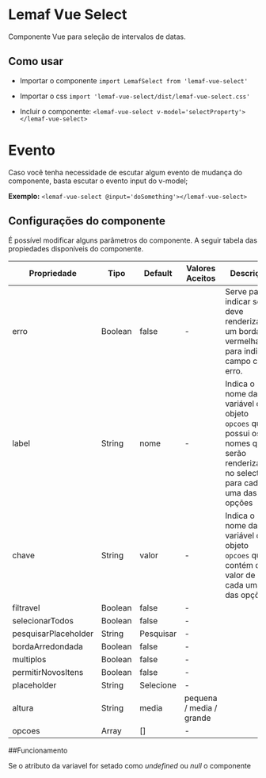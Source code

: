 # Lemaf Vue Select

Componente Vue para seleção de intervalos de datas.

## Como usar

- Importar o componente `import LemafSelect from 'lemaf-vue-select'`
- Importar o css `import 'lemaf-vue-select/dist/lemaf-vue-select.css'`

- Incluir o componente: `<lemaf-vue-select v-model='selectProperty'></lemaf-vue-select>`

# Evento

Caso você tenha necessidade de escutar algum evento de mudança do componente, basta escutar o evento input do v-model;

**Exemplo:**
`<lemaf-vue-select @input='doSomething'></lemaf-vue-select>`

## Configurações do componente

É possível modificar alguns parâmetros do componente. A seguir tabela das propiedades disponíveis do componente.

|Propriedade          | Tipo    | Default   | Valores Aceitos           | Descrição |
---------------------|---------|-----------|---------------------------|------------|
|erro                 | Boolean | false     | -                         | Serve para indicar se deve renderizar um borda vermelha para indicar campo com erro. |
|label                | String  | nome      | -                         | Indica o nome da variável do objeto `opcoes` que possui os nomes que serão renderizados no select para cada uma das opções |
|chave                | String  | valor     | -                         | Indica o nome da variável do objeto `opcoes` que contém o valor de cada uma das opções |
|filtravel            | Boolean | false     | -                         | |
|selecionarTodos      | Boolean | false     | -                         | |
|pesquisarPlaceholder | String  | Pesquisar | -                         | |
|bordaArredondada     | Boolean | false     | -                         | |
|multiplos            | Boolean | false     | -                         | |
|permitirNovosItens   | Boolean | false     | -                         | |
|placeholder          | String  | Selecione | -                         | |
|altura               | String  | media     | pequena / media / grande  | |
|opcoes               | Array   | []        | -                         | |

##Funcionamento

Se o atributo da variavel for setado como *undefined* ou *null* o componente

